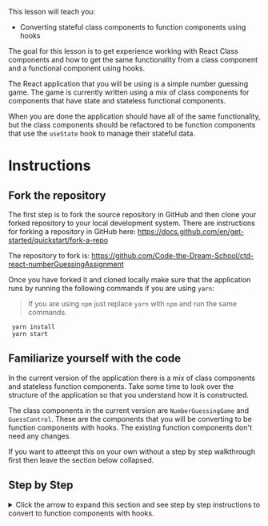 This lesson will teach you:

* Converting stateful class components to function components using hooks

The goal for this lesson is to get experience working with React Class components and how to get the same functionality from a class component and a functional component using hooks.

The React application that you will be using is a simple number guessing game. The game is currently written using a mix of class components for components that have state and stateless functional components.

When you are done the application should have all of the same functionality, but the class components should be refactored to be function components that use the `useState` hook to manage their stateful data.

# Instructions
## Fork the repository
The first step is to fork the source repository in GitHub and then clone your forked repository to your local development system. There are instructions for forking a repository in GitHub here: https://docs.github.com/en/get-started/quickstart/fork-a-repo

The repository to fork is: https://github.com/Code-the-Dream-School/ctd-react-numberGuessingAssignment

Once you have forked it and cloned locally make sure that the application runs by running the following commands if you are using `yarn`:

> If you are using `npm` just replace `yarn` with `npm` and run the same commands.

     yarn install
     yarn start

## Familiarize yourself with the code
In the current version of the application there is a mix of class components and stateless function components. Take some time to look over the structure of the application so that you understand how it is constructed.

The class components in the current version are `NumberGuessingGame` and `GuessControl`. These are the components that you will be converting to be function components with hooks. The existing function components don't need any changes.

If you want to attempt this on your own without a step by step walkthrough first then leave the section below collapsed.

## Step by Step
<details>
<summary>Click the arrow to expand this section and see step by step instructions to convert to function components with hooks.</summary>
<h2> Convert <code>GuessControl</code> </h2>
<ul>
<li> [ ] Open the <code>GuessControl.js</code> file. </li>
<li> [ ] Rename the current <code>GuessControl</code> class to <code>GuessControlOld</code> if you want to keep it a reference while converting the code.</li>
<li> [ ] Create a new function component called <code>GuessControl</code> that will take an <code>onGuess</code> prop.</li>
<li> [ ] Copy the return value from the render function in the class component to be the return value in the new function component. Remove any references to <code>this</code>. since those will be replaced with new references to local variables or props passed in to the function component.</li>
<li> [ ] Create a new state variable named <code>currentGuess</code> with setter <code>setCurrentGuess</code> and default value of an empty string. Set the <code>value</code> property for the input element to refer to this state value. (Make sure to import <code>useState</code>)</li>
<li> [ ] Create a <code>handleInputChange</code> function within the component that updates the <code>currentGuess</code> state value when the user changes the value in the input. Set the <code>onChange</code> property for the input element to refer to this function.</li>
<li> [ ] Create a <code>onSubmitGuess</code> function that calls the <code>onGuess</code> prop with the <code>currentGuess</code> value converted to a number and also resets the <code>currentGuess</code> to an empty string when it is called. Set the <code>onClick</code> property on the button to refer to this function.</li>
<li> [ ] If you still have the old class version around as <code>GuessControlOld</code>, delete it.</li></ul>
<h2> Convert <code>NumberGuessingGame</code></h2>
<ul>
<li> [ ] Open the <code>NumberGuessingGame.js</code> file.</li>
<li> [ ] Rename the current <code>NumberGuessingGame</code> class to <code>NumberGuessingGameOld</code> if you want to keep it a reference while converting the code.</li>
<li> [ ] Create a new function component called <code>NumberGuessingGame</code>.</li>
<li> [ ] Copy the logic and return value from the render function in the class component to be in the new function component. Remove any references to <code>this</code>. since those will be replaced with new references.</li>
<li> [ ] Create 3 state variables and their setters for <code>numberToGuess</code>, <code>numberOfGuesses</code>, and <code>latestGuess</code> and initialize them to the same values from the class component version. (Make sure to import <code>useState</code>) </li>
<li> [ ] Create a <code>handleGuess</code> function that will be passed in to the <code>GuessControl</code> component as the <code>onGuess</code> prop. This function should take the guess as an argument and set the <code>latestGuess</code> state with the guess (converted to a number using the Number function) and increment the <code>numberOfGuesses</code> state.</li>
<li> [ ] Create a <code>handleReset</code> function within the component that resets all 3 of the state properties the same way the handleReset function from the class component reset them. Pass this function to the <code>GameOver</code> component as the <code>onReset</code> prop.</li>
<li> [ ] Update all references from the class component that referred to <code>this.<something></code> to refer to the correct variable or function for the new function component.</li>
<li> [ ] If you still have the old class version around as <code>NumberGuessingGameOld</code>, delete it.</li></ul>
</details>